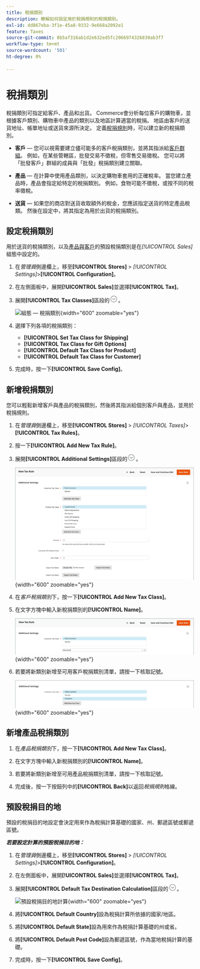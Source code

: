 ```yaml
---
title: 稅捐類別
description: 瞭解如何設定用於稅捐規則的稅捐類別。
exl-id: dd867eba-3f1e-45a8-9332-9e668a2092e1
feature: Taxes
source-git-commit: 8b5af316ab1d2e632ed5fc2066974326830ab3f7
workflow-type: tm+mt
source-wordcount: '501'
ht-degree: 0%

---
```


# 稅捐類別

稅捐類別可指定給客戶、產品和出貨。 Commerce會分析每位客戶的購物車，並根據客戶類別、購物車中產品的類別以及地區計算適當的稅捐。 地區由客戶的送貨地址、帳單地址或送貨來源所決定。 定義[稅捐規則](tax-rules.md)時，可以建立新的稅捐類別。

- **客戶** — 您可以視需要建立儘可能多的客戶稅捐類別，並將其指派給[客戶群組](../customers/customer-groups.md)。 例如，在某些管轄區，批發交易不徵稅，但零售交易徵稅。 您可以將「批發客戶」群組的成員與「批發」稅捐類別建立關聯。

- **產品** — 在計算中使用產品類別，以決定購物車套用的正確稅率。 當您建立產品時，產品會指定給特定的稅捐類別。 例如，食物可能不徵稅，或按不同的稅率徵稅。

- **送貨** — 如果您的商店對送貨收取額外的稅金，您應該指定送貨的特定產品稅類。 然後在設定中，將其指定為用於出貨的稅捐類別。

## 設定稅捐類別

用於送貨的稅捐類別，以及[產品與客戶](#add-a-product-tax-class)的預設稅捐類別是在&#x200B;_[!UICONTROL Sales]_&#x200B;組態中設定的。

1. 在&#x200B;_管理員_&#x200B;側邊欄上，移至&#x200B;**[!UICONTROL Stores]** > _[!UICONTROL Settings]_>**[!UICONTROL Configuration]**。

1. 在左側面板中，展開&#x200B;**[!UICONTROL Sales]**&#x200B;並選擇&#x200B;**[!UICONTROL Tax]**。

1. 展開&#x200B;**[!UICONTROL Tax Classes]**&#x200B;區段的![擴充選擇器](../assets/icon-display-expand.png)。

   ![組態 — 稅捐類別](../configuration-reference/sales/assets/tax-tax-classes.png){width="600" zoomable="yes"}

1. 選擇下列各項的稅捐類別：

   - **[!UICONTROL Set Tax Class for Shipping]**
   - **[!UICONTROL Tax Class for Gift Options]**
   - **[!UICONTROL Default Tax Class for Product]**
   - **[!UICONTROL Default Tax Class for Customer]**

1. 完成時，按一下&#x200B;**[!UICONTROL Save Config]**。

## 新增稅捐類別

您可以輕鬆新增客戶與產品的稅捐類別，然後將其指派給個別客戶與產品，並用於稅捐規則。

1. 在&#x200B;_管理員_&#x200B;側邊欄上，移至&#x200B;**[!UICONTROL Stores]** > _[!UICONTROL Taxes]_>**[!UICONTROL Tax Rules]**。

1. 按一下&#x200B;**[!UICONTROL Add New Tax Rule]**。

1. 展開&#x200B;**[!UICONTROL Additional Settings]**&#x200B;區段的![擴充選擇器](../assets/icon-display-expand.png)。

   ![新增稅捐類別](./assets/tax-class-additional-settings.png){width="600" zoomable="yes"}

1. 在&#x200B;_客戶稅捐類別_&#x200B;下，按一下&#x200B;**[!UICONTROL Add New Tax Class]**。

1. 在文字方塊中輸入新稅捐類別的&#x200B;**[!UICONTROL Name]**。

   ![新增稅捐類別](./assets/tax-class-customer-add-new.png){width="600" zoomable="yes"}

1. 若要將新類別新增至可用客戶稅捐類別清單，請按一下核取記號。

   ![新稅捐類別](./assets/tax-classes-updated.png){width="600" zoomable="yes"}

## 新增產品稅捐類別

1. 在&#x200B;_產品稅捐類別_&#x200B;下，按一下&#x200B;**[!UICONTROL Add New Tax Class]**。

1. 在文字方塊中輸入新稅捐類別的&#x200B;**[!UICONTROL Name]**。

1. 若要將新類別新增至可用產品稅捐類別清單，請按一下核取記號。

1. 完成後，按一下按鈕列中的&#x200B;**[!UICONTROL Back]**&#x200B;以返回&#x200B;_稅捐規則_&#x200B;格線。

## 預設稅捐目的地

預設的稅捐目的地設定會決定用來作為稅捐計算基礎的國家、州、郵遞區號或郵遞區號。

**_若要設定計算的預設稅捐目的地：_**

1. 在&#x200B;_管理員_&#x200B;側邊欄上，移至&#x200B;**[!UICONTROL Stores]** > _[!UICONTROL Settings]_>**[!UICONTROL Configuration]**。

1. 在左側面板中，展開&#x200B;**[!UICONTROL Sales]**&#x200B;並選擇&#x200B;**[!UICONTROL Tax]**。

1. 展開&#x200B;**[!UICONTROL Default Tax Destination Calculation]**&#x200B;區段的![擴充選擇器](../assets/icon-display-expand.png)。

   ![預設稅捐目的地計算](../configuration-reference/sales/assets/tax-default-tax-destination-calculation.png){width="600" zoomable="yes"}

1. 將&#x200B;**[!UICONTROL Default Country]**&#x200B;設為稅捐計算所依據的國家/地區。

1. 將&#x200B;**[!UICONTROL Default State]**&#x200B;設為用來作為稅捐計算基礎的州或省。

1. 將&#x200B;**[!UICONTROL Default Post Code]**&#x200B;設為郵遞區號，作為當地稅捐計算的基礎。

1. 完成時，按一下&#x200B;**[!UICONTROL Save Config]**。

